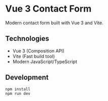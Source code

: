 
# Vue 3 Contact Form

Modern contact form built with Vue 3 and Vite.

## Technologies
- Vue 3 (Composition API)
- Vite (Fast build tool)
- Modern JavaScript/TypeScript

## Development
```bash
npm install
npm run dev
